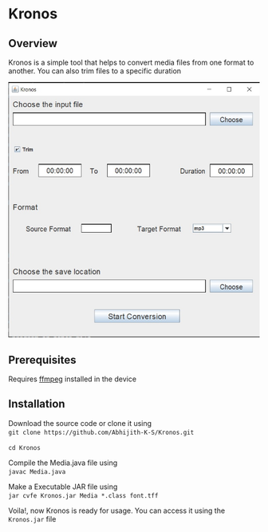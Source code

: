 # Kronos

## Overview
Kronos is a simple tool that helps to convert media files from one format to another. You can also trim files to a specific duration


![image](https://github.com/Abhijith-K-S/Kronos/blob/main/Screenshot.jpg)


## Prerequisites
Requires [ffmpeg](https://ffmpeg.org) installed in the device


## Installation
Download the source code or clone it using  
`git clone https://github.com/Abhijith-K-S/Kronos.git`  

`cd Kronos`  

Compile the Media.java file using  
`javac Media.java`

Make a Executable JAR file using  
`jar cvfe Kronos.jar Media *.class font.tff`

Voila!, now Kronos is ready for usage. You can access it using the `Kronos.jar` file
